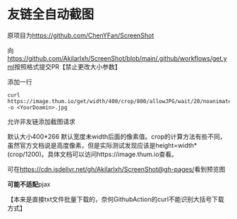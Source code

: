 # 友链全自动截图
原项目为<https://github.com/ChenYFan/ScreenShot>

向<https://github.com/Akilarlxh/ScreenShot/blob/main/.github/workflows/get.yml>按照格式提交PR【禁止更改大小参数】

添加一行
```
curl https://image.thum.io/get/width/400/crop/800/allowJPG/wait/20/noanimate/https://<YourDomain>/ -o <YourDoamin>.jpg
```
允许非友链添加截图请求

默认大小400\*266  默认宽度未width后面的像素值。crop的计算方法有些不同，虽然官方文档说是高度像素，但是实际测试发现应该是height=width*(crop/1200)。具体文档可以访问https://image.thum.io查看。

可在<https://cdn.jsdelivr.net/gh/Akilarlxh/ScreenShot@gh-pages/>看到预览图

**可能不适配**pjax

【本来是直接txt文件批量下载的，奈何GithubAction的curl不能识别大括号下载方式】
